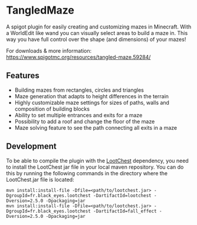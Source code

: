 # TangledMaze

A spigot plugin for easily creating and customizing mazes in Minecraft. With a WorldEdit like wand you can visually select areas to build a maze in. This way you have full control over the shape (and dimensions) of your mazes!

For downloads & more information:
<https://www.spigotmc.org/resources/tangled-maze.59284/>


## Features
- Building mazes from rectangles, circles and triangles
- Maze generation that adapts to height differences in the terrain
- Highly customizable maze settings for sizes of paths, walls and composition of building blocks
- Ability to set multiple entrances and exits for a maze
- Possibility to add a roof and change the floor of the maze
- Maze solving feature to see the path connecting all exits in a maze

## Development

To be able to compile the plugin with the [LootChest](https://www.spigotmc.org/resources/lootchest.61564/) dependency, you need to install the LootChest jar file in your local maven repository.
You can do this by running the following commands in the directory where the LootChest.jar file is located:
```shell
mvn install:install-file -Dfile=<path/to/lootchest.jar> -DgroupId=fr.black_eyes.lootchest -DartifactId=lootchest -Dversion=2.5.0 -Dpackaging=jar
mvn install:install-file -Dfile=<path/to/lootchest.jar> -DgroupId=fr.black_eyes.lootchest -DartifactId=fall_effect -Dversion=2.5.0 -Dpackaging=jar
```
